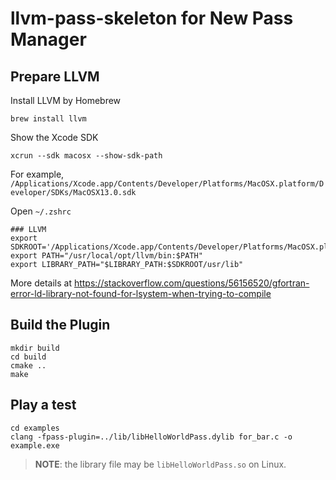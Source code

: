 # llvm-pass-skeleton for New Pass Manager 


## Prepare LLVM 

Install LLVM by Homebrew 

```
brew install llvm
```

Show the Xcode SDK

```
xcrun --sdk macosx --show-sdk-path
```

For example, `/Applications/Xcode.app/Contents/Developer/Platforms/MacOSX.platform/Developer/SDKs/MacOSX13.0.sdk`

Open `~/.zshrc`

```
### LLVM 
export SDKROOT='/Applications/Xcode.app/Contents/Developer/Platforms/MacOSX.platform/Developer/SDKs/MacOSX13.0.sdk'
export PATH="/usr/local/opt/llvm/bin:$PATH"
export LIBRARY_PATH="$LIBRARY_PATH:$SDKROOT/usr/lib"
```

More details at <https://stackoverflow.com/questions/56156520/gfortran-error-ld-library-not-found-for-lsystem-when-trying-to-compile>



## Build the Plugin 

```
mkdir build 
cd build 
cmake ..
make
```


## Play a test 

```
cd examples
clang -fpass-plugin=../lib/libHelloWorldPass.dylib for_bar.c -o example.exe
```

> **NOTE**: the library file may be `libHelloWorldPass.so` on Linux. 

